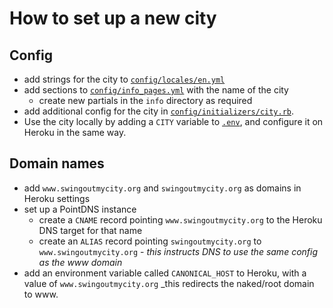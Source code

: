 # How to set up a new city

## Config

- add strings for the city to [`config/locales/en.yml`](config/locales/en.yml)
- add sections to [`config/info_pages.yml`](config/info_pages.yml) with the name of the city
  - create new partials in the `info` directory as required
- add additional config for the city in [`config/initializers/city.rb`](config/initializers/city.rb).
- Use the city locally by adding a `CITY` variable to [`.env`](.env), and
  configure it on Heroku in the same way.

## Domain names

- add `www.swingoutmycity.org` and `swingoutmycity.org` as domains in Heroku
  settings
- set up a PointDNS instance
  - create a `CNAME` record pointing `www.swingoutmycity.org` to the Heroku
    DNS target for that name
  - create an `ALIAS` record pointing `swingoutmycity.org` to
    `www.swingoutmycity.org` - _this instructs DNS to use the same config as
    the www domain_
- add an environment variable called `CANONICAL_HOST` to Heroku, with a value
  of `www.swingoutmycity.org` _this redirects the naked/root domain to www.
